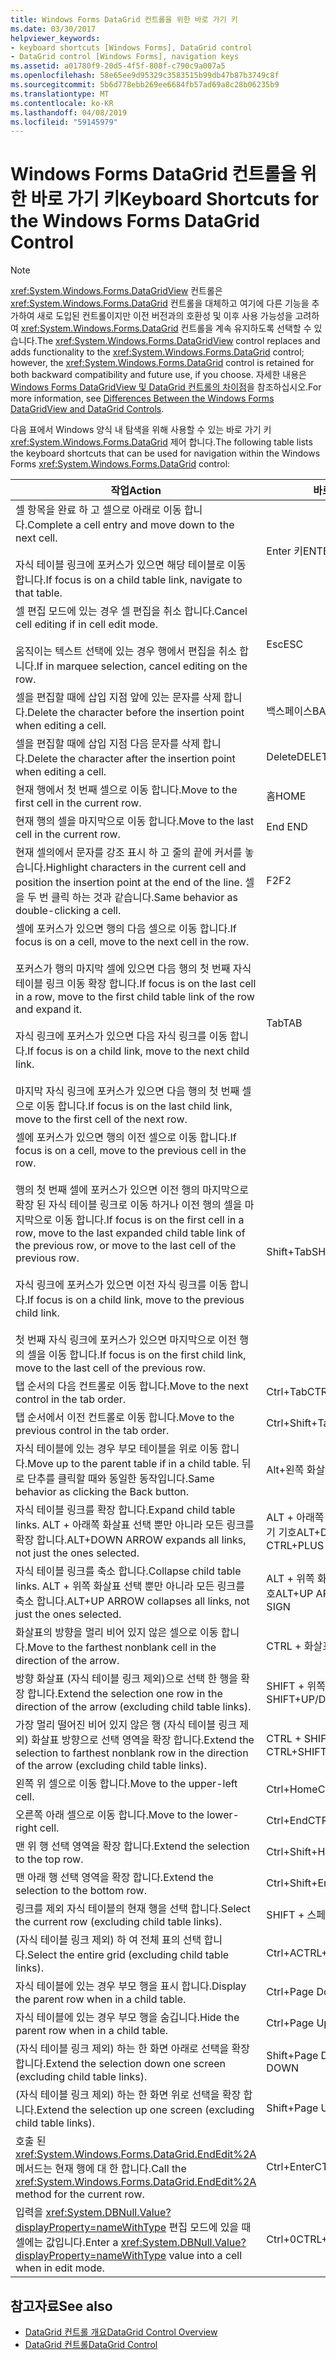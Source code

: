 ```yaml
---
title: Windows Forms DataGrid 컨트롤을 위한 바로 가기 키
ms.date: 03/30/2017
helpviewer_keywords:
- keyboard shortcuts [Windows Forms], DataGrid control
- DataGrid control [Windows Forms], navigation keys
ms.assetid: a01780f9-20d5-4f5f-808f-c790c9a007a5
ms.openlocfilehash: 58e65ee9d95329c3583515b99db47b87b3749c8f
ms.sourcegitcommit: 5b6d778ebb269ee6684fb57ad69a8c28b06235b9
ms.translationtype: MT
ms.contentlocale: ko-KR
ms.lasthandoff: 04/08/2019
ms.locfileid: "59145979"
---
```

# <a name="keyboard-shortcuts-for-the-windows-forms-datagrid-control"></a><span data-ttu-id="f4e38-102">Windows Forms DataGrid 컨트롤을 위한 바로 가기 키</span><span class="sxs-lookup"><span data-stu-id="f4e38-102">Keyboard Shortcuts for the Windows Forms DataGrid Control</span></span>
> [!NOTE]
>  <span data-ttu-id="f4e38-103"><xref:System.Windows.Forms.DataGridView> 컨트롤은 <xref:System.Windows.Forms.DataGrid> 컨트롤을 대체하고 여기에 다른 기능을 추가하여 새로 도입된 컨트롤이지만 이전 버전과의 호환성 및 이후 사용 가능성을 고려하여 <xref:System.Windows.Forms.DataGrid> 컨트롤을 계속 유지하도록 선택할 수 있습니다.</span><span class="sxs-lookup"><span data-stu-id="f4e38-103">The <xref:System.Windows.Forms.DataGridView> control replaces and adds functionality to the <xref:System.Windows.Forms.DataGrid> control; however, the <xref:System.Windows.Forms.DataGrid> control is retained for both backward compatibility and future use, if you choose.</span></span> <span data-ttu-id="f4e38-104">자세한 내용은 [Windows Forms DataGridView 및 DataGrid 컨트롤의 차이점](differences-between-the-windows-forms-datagridview-and-datagrid-controls.md)을 참조하십시오.</span><span class="sxs-lookup"><span data-stu-id="f4e38-104">For more information, see [Differences Between the Windows Forms DataGridView and DataGrid Controls](differences-between-the-windows-forms-datagridview-and-datagrid-controls.md).</span></span>  
  
 <span data-ttu-id="f4e38-105">다음 표에서 Windows 양식 내 탐색을 위해 사용할 수 있는 바로 가기 키 <xref:System.Windows.Forms.DataGrid> 제어 합니다.</span><span class="sxs-lookup"><span data-stu-id="f4e38-105">The following table lists the keyboard shortcuts that can be used for navigation within the Windows Forms <xref:System.Windows.Forms.DataGrid> control:</span></span>  
  
|<span data-ttu-id="f4e38-106">작업</span><span class="sxs-lookup"><span data-stu-id="f4e38-106">Action</span></span>|<span data-ttu-id="f4e38-107">바로 가기</span><span class="sxs-lookup"><span data-stu-id="f4e38-107">Shortcut</span></span>|  
|------------|--------------|  
|<span data-ttu-id="f4e38-108">셀 항목을 완료 하 고 셀으로 아래로 이동 합니다.</span><span class="sxs-lookup"><span data-stu-id="f4e38-108">Complete a cell entry and move down to the next cell.</span></span><br /><br /> <span data-ttu-id="f4e38-109">자식 테이블 링크에 포커스가 있으면 해당 테이블로 이동 합니다.</span><span class="sxs-lookup"><span data-stu-id="f4e38-109">If focus is on a child table link, navigate to that table.</span></span>|<span data-ttu-id="f4e38-110">Enter 키</span><span class="sxs-lookup"><span data-stu-id="f4e38-110">ENTER</span></span>|  
|<span data-ttu-id="f4e38-111">셀 편집 모드에 있는 경우 셀 편집을 취소 합니다.</span><span class="sxs-lookup"><span data-stu-id="f4e38-111">Cancel cell editing if in cell edit mode.</span></span><br /><br /> <span data-ttu-id="f4e38-112">움직이는 텍스트 선택에 있는 경우 행에서 편집을 취소 합니다.</span><span class="sxs-lookup"><span data-stu-id="f4e38-112">If in marquee selection, cancel editing on the row.</span></span>|<span data-ttu-id="f4e38-113">Esc</span><span class="sxs-lookup"><span data-stu-id="f4e38-113">ESC</span></span>|  
|<span data-ttu-id="f4e38-114">셀을 편집할 때에 삽입 지점 앞에 있는 문자를 삭제 합니다.</span><span class="sxs-lookup"><span data-stu-id="f4e38-114">Delete the character before the insertion point when editing a cell.</span></span>|<span data-ttu-id="f4e38-115">백스페이스</span><span class="sxs-lookup"><span data-stu-id="f4e38-115">BACKSPACE</span></span>|  
|<span data-ttu-id="f4e38-116">셀을 편집할 때에 삽입 지점 다음 문자를 삭제 합니다.</span><span class="sxs-lookup"><span data-stu-id="f4e38-116">Delete the character after the insertion point when editing a cell.</span></span>|<span data-ttu-id="f4e38-117">Delete</span><span class="sxs-lookup"><span data-stu-id="f4e38-117">DELETE</span></span>|  
|<span data-ttu-id="f4e38-118">현재 행에서 첫 번째 셀으로 이동 합니다.</span><span class="sxs-lookup"><span data-stu-id="f4e38-118">Move to the first cell in the current row.</span></span>|<span data-ttu-id="f4e38-119">홈</span><span class="sxs-lookup"><span data-stu-id="f4e38-119">HOME</span></span>|  
|<span data-ttu-id="f4e38-120">현재 행의 셀을 마지막으로 이동 합니다.</span><span class="sxs-lookup"><span data-stu-id="f4e38-120">Move to the last cell in the current row.</span></span>|<span data-ttu-id="f4e38-121">End </span><span class="sxs-lookup"><span data-stu-id="f4e38-121">END</span></span>|  
|<span data-ttu-id="f4e38-122">현재 셀의에서 문자를 강조 표시 하 고 줄의 끝에 커서를 놓습니다.</span><span class="sxs-lookup"><span data-stu-id="f4e38-122">Highlight characters in the current cell and position the insertion point at the end of the line.</span></span> <span data-ttu-id="f4e38-123">셀을 두 번 클릭 하는 것과 같습니다.</span><span class="sxs-lookup"><span data-stu-id="f4e38-123">Same behavior as double-clicking a cell.</span></span>|<span data-ttu-id="f4e38-124">F2</span><span class="sxs-lookup"><span data-stu-id="f4e38-124">F2</span></span>|  
|<span data-ttu-id="f4e38-125">셀에 포커스가 있으면 행의 다음 셀으로 이동 합니다.</span><span class="sxs-lookup"><span data-stu-id="f4e38-125">If focus is on a cell, move to the next cell in the row.</span></span><br /><br /> <span data-ttu-id="f4e38-126">포커스가 행의 마지막 셀에 있으면 다음 행의 첫 번째 자식 테이블 링크 이동 확장 합니다.</span><span class="sxs-lookup"><span data-stu-id="f4e38-126">If focus is on the last cell in a row, move to the first child table link of the row and expand it.</span></span><br /><br /> <span data-ttu-id="f4e38-127">자식 링크에 포커스가 있으면 다음 자식 링크를 이동 합니다.</span><span class="sxs-lookup"><span data-stu-id="f4e38-127">If focus is on a child link, move to the next child link.</span></span><br /><br /> <span data-ttu-id="f4e38-128">마지막 자식 링크에 포커스가 있으면 다음 행의 첫 번째 셀으로 이동 합니다.</span><span class="sxs-lookup"><span data-stu-id="f4e38-128">If focus is on the last child link, move to the first cell of the next row.</span></span>|<span data-ttu-id="f4e38-129">Tab</span><span class="sxs-lookup"><span data-stu-id="f4e38-129">TAB</span></span>|  
|<span data-ttu-id="f4e38-130">셀에 포커스가 있으면 행의 이전 셀으로 이동 합니다.</span><span class="sxs-lookup"><span data-stu-id="f4e38-130">If focus is on a cell, move to the previous cell in the row.</span></span><br /><br /> <span data-ttu-id="f4e38-131">행의 첫 번째 셀에 포커스가 있으면 이전 행의 마지막으로 확장 된 자식 테이블 링크로 이동 하거나 이전 행의 셀을 마지막으로 이동 합니다.</span><span class="sxs-lookup"><span data-stu-id="f4e38-131">If focus is on the first cell in a row, move to the last expanded child table link of the previous row, or move to the last cell of the previous row.</span></span><br /><br /> <span data-ttu-id="f4e38-132">자식 링크에 포커스가 있으면 이전 자식 링크를 이동 합니다.</span><span class="sxs-lookup"><span data-stu-id="f4e38-132">If focus is on a child link, move to the previous child link.</span></span><br /><br /> <span data-ttu-id="f4e38-133">첫 번째 자식 링크에 포커스가 있으면 마지막으로 이전 행의 셀을 이동 합니다.</span><span class="sxs-lookup"><span data-stu-id="f4e38-133">If focus is on the first child link, move to the last cell of the previous row.</span></span>|<span data-ttu-id="f4e38-134">Shift+Tab</span><span class="sxs-lookup"><span data-stu-id="f4e38-134">SHIFT+TAB</span></span>|  
|<span data-ttu-id="f4e38-135">탭 순서의 다음 컨트롤로 이동 합니다.</span><span class="sxs-lookup"><span data-stu-id="f4e38-135">Move to the next control in the tab order.</span></span>|<span data-ttu-id="f4e38-136">Ctrl+Tab</span><span class="sxs-lookup"><span data-stu-id="f4e38-136">CTRL+TAB</span></span>|  
|<span data-ttu-id="f4e38-137">탭 순서에서 이전 컨트롤로 이동 합니다.</span><span class="sxs-lookup"><span data-stu-id="f4e38-137">Move to the previous control in the tab order.</span></span>|<span data-ttu-id="f4e38-138">Ctrl+Shift+Tab</span><span class="sxs-lookup"><span data-stu-id="f4e38-138">CTRL+SHIFT+TAB</span></span>|  
|<span data-ttu-id="f4e38-139">자식 테이블에 있는 경우 부모 테이블을 위로 이동 합니다.</span><span class="sxs-lookup"><span data-stu-id="f4e38-139">Move up to the parent table if in a child table.</span></span> <span data-ttu-id="f4e38-140">뒤로 단추를 클릭할 때와 동일한 동작입니다.</span><span class="sxs-lookup"><span data-stu-id="f4e38-140">Same behavior as clicking the Back button.</span></span>|<span data-ttu-id="f4e38-141">Alt+왼쪽 화살표</span><span class="sxs-lookup"><span data-stu-id="f4e38-141">ALT+LEFT ARROW</span></span>|  
|<span data-ttu-id="f4e38-142">자식 테이블 링크를 확장 합니다.</span><span class="sxs-lookup"><span data-stu-id="f4e38-142">Expand child table links.</span></span> <span data-ttu-id="f4e38-143">ALT + 아래쪽 화살표 선택 뿐만 아니라 모든 링크를 확장 합니다.</span><span class="sxs-lookup"><span data-stu-id="f4e38-143">ALT+DOWN ARROW expands all links, not just the ones selected.</span></span>|<span data-ttu-id="f4e38-144">ALT + 아래쪽 화살표 또는 CTRL + 더하기 기호</span><span class="sxs-lookup"><span data-stu-id="f4e38-144">ALT+DOWN ARROW or CTRL+PLUS SIGN</span></span>|  
|<span data-ttu-id="f4e38-145">자식 테이블 링크를 축소 합니다.</span><span class="sxs-lookup"><span data-stu-id="f4e38-145">Collapse child table links.</span></span> <span data-ttu-id="f4e38-146">ALT + 위쪽 화살표 선택 뿐만 아니라 모든 링크를 축소 합니다.</span><span class="sxs-lookup"><span data-stu-id="f4e38-146">ALT+UP ARROW collapses all links, not just the ones selected.</span></span>|<span data-ttu-id="f4e38-147">ALT + 위쪽 화살표 또는 CTRL + 빼기 기호</span><span class="sxs-lookup"><span data-stu-id="f4e38-147">ALT+UP ARROW or CTRL+MINUS SIGN</span></span>|  
|<span data-ttu-id="f4e38-148">화살표의 방향을 멀리 비어 있지 않은 셀으로 이동 합니다.</span><span class="sxs-lookup"><span data-stu-id="f4e38-148">Move to the farthest nonblank cell in the direction of the arrow.</span></span>|<span data-ttu-id="f4e38-149">CTRL + 화살표</span><span class="sxs-lookup"><span data-stu-id="f4e38-149">CTRL+ARROW</span></span>|  
|<span data-ttu-id="f4e38-150">방향 화살표 (자식 테이블 링크 제외)으로 선택 한 행을 확장 합니다.</span><span class="sxs-lookup"><span data-stu-id="f4e38-150">Extend the selection one row in the direction of the arrow (excluding child table links).</span></span>|<span data-ttu-id="f4e38-151">SHIFT + 위쪽/아래쪽 화살표</span><span class="sxs-lookup"><span data-stu-id="f4e38-151">SHIFT+UP/DOWN ARROW</span></span>|  
|<span data-ttu-id="f4e38-152">가장 멀리 떨어진 비어 있지 않은 행 (자식 테이블 링크 제외) 화살표 방향으로 선택 영역을 확장 합니다.</span><span class="sxs-lookup"><span data-stu-id="f4e38-152">Extend the selection to farthest nonblank row in the direction of the arrow (excluding child table links).</span></span>|<span data-ttu-id="f4e38-153">CTRL + SHIFT + 위쪽/아래쪽 화살표</span><span class="sxs-lookup"><span data-stu-id="f4e38-153">CTRL+SHIFT+ UP/DOWN ARROW</span></span>|  
|<span data-ttu-id="f4e38-154">왼쪽 위 셀으로 이동 합니다.</span><span class="sxs-lookup"><span data-stu-id="f4e38-154">Move to the upper-left cell.</span></span>|<span data-ttu-id="f4e38-155">Ctrl+Home</span><span class="sxs-lookup"><span data-stu-id="f4e38-155">CTRL+HOME</span></span>|  
|<span data-ttu-id="f4e38-156">오른쪽 아래 셀으로 이동 합니다.</span><span class="sxs-lookup"><span data-stu-id="f4e38-156">Move to the lower-right cell.</span></span>|<span data-ttu-id="f4e38-157">Ctrl+End</span><span class="sxs-lookup"><span data-stu-id="f4e38-157">CTRL+END</span></span>|  
|<span data-ttu-id="f4e38-158">맨 위 행 선택 영역을 확장 합니다.</span><span class="sxs-lookup"><span data-stu-id="f4e38-158">Extend the selection to the top row.</span></span>|<span data-ttu-id="f4e38-159">Ctrl+Shift+Home</span><span class="sxs-lookup"><span data-stu-id="f4e38-159">CTRL+SHIFT+HOME</span></span>|  
|<span data-ttu-id="f4e38-160">맨 아래 행 선택 영역을 확장 합니다.</span><span class="sxs-lookup"><span data-stu-id="f4e38-160">Extend the selection to the bottom row.</span></span>|<span data-ttu-id="f4e38-161">Ctrl+Shift+End</span><span class="sxs-lookup"><span data-stu-id="f4e38-161">CTRL+SHIFT+END</span></span>|  
|<span data-ttu-id="f4e38-162">링크를 제외 자식 테이블의 현재 행을 선택 합니다.</span><span class="sxs-lookup"><span data-stu-id="f4e38-162">Select the current row (excluding child table links).</span></span>|<span data-ttu-id="f4e38-163">SHIFT + 스페이스바</span><span class="sxs-lookup"><span data-stu-id="f4e38-163">SHIFT+SPACEBAR</span></span>|  
|<span data-ttu-id="f4e38-164">(자식 테이블 링크 제외) 하 여 전체 표의 선택 합니다.</span><span class="sxs-lookup"><span data-stu-id="f4e38-164">Select the entire grid (excluding child table links).</span></span>|<span data-ttu-id="f4e38-165">Ctrl+A</span><span class="sxs-lookup"><span data-stu-id="f4e38-165">CTRL+A</span></span>|  
|<span data-ttu-id="f4e38-166">자식 테이블에 있는 경우 부모 행을 표시 합니다.</span><span class="sxs-lookup"><span data-stu-id="f4e38-166">Display the parent row when in a child table.</span></span>|<span data-ttu-id="f4e38-167">Ctrl+Page Down</span><span class="sxs-lookup"><span data-stu-id="f4e38-167">CTRL+PAGE DOWN</span></span>|  
|<span data-ttu-id="f4e38-168">자식 테이블에 있는 경우 부모 행을 숨깁니다.</span><span class="sxs-lookup"><span data-stu-id="f4e38-168">Hide the parent row when in a child table.</span></span>|<span data-ttu-id="f4e38-169">Ctrl+Page Up</span><span class="sxs-lookup"><span data-stu-id="f4e38-169">CTRL+PAGE UP</span></span>|  
|<span data-ttu-id="f4e38-170">(자식 테이블 링크 제외) 하는 한 화면 아래로 선택을 확장 합니다.</span><span class="sxs-lookup"><span data-stu-id="f4e38-170">Extend the selection down one screen (excluding child table links).</span></span>|<span data-ttu-id="f4e38-171">Shift+Page Down</span><span class="sxs-lookup"><span data-stu-id="f4e38-171">SHIFT+PAGE DOWN</span></span>|  
|<span data-ttu-id="f4e38-172">(자식 테이블 링크 제외) 하는 한 화면 위로 선택을 확장 합니다.</span><span class="sxs-lookup"><span data-stu-id="f4e38-172">Extend the selection up one screen (excluding child table links).</span></span>|<span data-ttu-id="f4e38-173">Shift+Page Up</span><span class="sxs-lookup"><span data-stu-id="f4e38-173">SHIFT+PAGE UP</span></span>|  
|<span data-ttu-id="f4e38-174">호출 된 <xref:System.Windows.Forms.DataGrid.EndEdit%2A> 메서드는 현재 행에 대 한 합니다.</span><span class="sxs-lookup"><span data-stu-id="f4e38-174">Call the <xref:System.Windows.Forms.DataGrid.EndEdit%2A> method for the current row.</span></span>|<span data-ttu-id="f4e38-175">Ctrl+Enter</span><span class="sxs-lookup"><span data-stu-id="f4e38-175">CTRL+ENTER</span></span>|  
|<span data-ttu-id="f4e38-176">입력을 <xref:System.DBNull.Value?displayProperty=nameWithType> 편집 모드에 있을 때 셀에는 값입니다.</span><span class="sxs-lookup"><span data-stu-id="f4e38-176">Enter a <xref:System.DBNull.Value?displayProperty=nameWithType> value into a cell when in edit mode.</span></span>|<span data-ttu-id="f4e38-177">Ctrl+0</span><span class="sxs-lookup"><span data-stu-id="f4e38-177">CTRL+0</span></span>|  
  
## <a name="see-also"></a><span data-ttu-id="f4e38-178">참고자료</span><span class="sxs-lookup"><span data-stu-id="f4e38-178">See also</span></span>

- [<span data-ttu-id="f4e38-179">DataGrid 컨트롤 개요</span><span class="sxs-lookup"><span data-stu-id="f4e38-179">DataGrid Control Overview</span></span>](datagrid-control-overview-windows-forms.md)
- [<span data-ttu-id="f4e38-180">DataGrid 컨트롤</span><span class="sxs-lookup"><span data-stu-id="f4e38-180">DataGrid Control</span></span>](datagrid-control-windows-forms.md)
